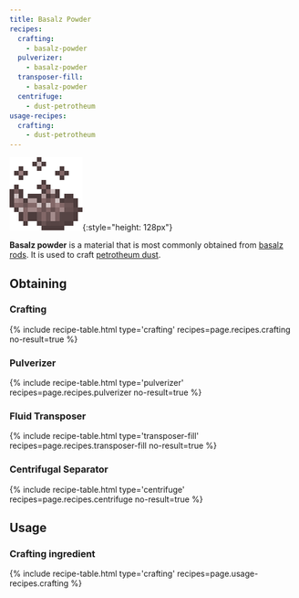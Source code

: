 ```yaml
---
title: Basalz Powder
recipes:
  crafting:
    - basalz-powder
  pulverizer:
    - basalz-powder
  transposer-fill:
    - basalz-powder
  centrifuge:
    - dust-petrotheum
usage-recipes:
  crafting:
    - dust-petrotheum
---
```


![Basalz powder](/assets/images/thermal-foundation/basalz-powder.gif){:style="height: 128px"}


**Basalz powder** is a material that is most commonly obtained from [basalz
rods](/docs/thermal-foundation/items/materials/elemental/basalz-rod/). It is
used to craft [petrotheum
dust](/docs/thermal-foundation/items/materials/elemental/petrotheum-dust/).


Obtaining
---------

### Crafting
{% include recipe-table.html type='crafting' recipes=page.recipes.crafting no-result=true %}

### Pulverizer
{% include recipe-table.html type='pulverizer' recipes=page.recipes.pulverizer no-result=true %}

### Fluid Transposer
{% include recipe-table.html type='transposer-fill' recipes=page.recipes.transposer-fill no-result=true %}

### Centrifugal Separator
{% include recipe-table.html type='centrifuge' recipes=page.recipes.centrifuge no-result=true %}


Usage
-----

### Crafting ingredient
{% include recipe-table.html type='crafting' recipes=page.usage-recipes.crafting %}
